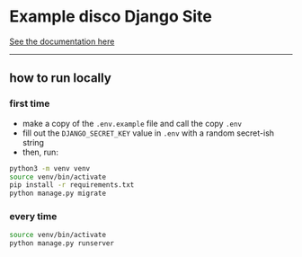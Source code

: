 # Example disco Django Site

[See the documentation here](https://docs.letsdisco.dev/deployment-guides/django)

---

## how to run locally

### first time

- make a copy of the `.env.example` file and call the copy `.env`
- fill out the `DJANGO_SECRET_KEY` value in `.env` with a random secret-ish string
- then, run:

```bash
python3 -m venv venv
source venv/bin/activate
pip install -r requirements.txt
python manage.py migrate
```

### every time

```bash
source venv/bin/activate
python manage.py runserver
```
